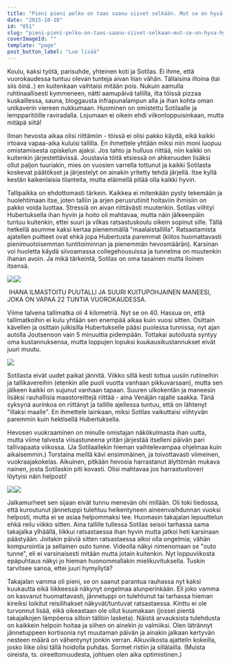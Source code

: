```yaml
---
title: "Pieni pieni pelko on taas saanu siivet selkään. Mut se on hyvä hyönteinen, elämänmyönteinen."
date: "2015-10-10"
id: "851"
slug: "pieni-pieni-pelko-on-taas-saanu-siivet-selkaan-mut-se-on-hyva-hyonteinen-elamanmyonteinen"
coverImageId: ""
template: "page"
post_button_label: "Lue lisää"
---
```


Koulu, kaksi työtä, parisuhde, yhteinen koti ja Sotilas. Ei ihme, että vuorokaudessa tuntuu olevan tunteja aivan liian vähän. Tällaisina iltoina (tai siis öinä..) en kuitenkaan vaihtaisi mitään pois. Nukuin aamulla ruhtinaallisesti kymmeneen, nätti aamupäivä tallilla, ilta töissä pizzaa kuskaillessa, sauna, bloggausta infrapunalampun alla ja ihan kohta oman unikaverin viereen nukkumaan. Huominen on omistettu Sotilaalle ja lempparitöille raviradalla. Lojumaan ei oikein ehdi viikonloppuisinkaan, mutta mitäpä siitä!

  

Ilman hevosta aikaa olisi riittämiin - töissä ei olisi pakko käydä, eikä kaikki irtoava vapaa-aika kuluisi tallilla. En ihmettele yhtään miksi niin moni luopuu omistamisesta opiskelun ajaksi. Jos tahto ja hulluus riittää, niin kaikki on kuitenkin järjestettävissä. Joustavia töitä etsiessä on ahkeruuden lisäksi ollut paljon tuuriakin, mies on vuosien varrella tottunut ja kaikki Sotilasta koskevat päätökset ja järjestelyt on ainakin yritetty tehdä järjellä. Itse kyllä kestän kaikenlaisia tilanteita, mutta eläimellä pitää olla kaikki hyvin.

  

Tallipaikka on ehdottomasti tärkein. Kaikkea ei mitenkään pysty tekemään ja huolehtimaan itse, joten talliin ja arjen perusrutiinit hoitaviin ihmisiin on pakko voida luottaa. Stressiä on aivan riittävästi muutenkin. Sotilas viihtyi Hubertuksella ihan hyvin ja hoito oli mahtavaa, mutta näin jälkeenpäin tuntuu kuitenkin, ettei suuri ja vilkas ratsastuskoulu oikein sopinut sille. Tällä hetkellä asumme kaksi kertaa pienemmällä "maalaistallilla". Ratsastamista ajatellen puitteet ovat ehkä jopa Hubertusta paremmat (kiitos huomattavasti pienimuotoisemman tuntitoiminnan ja pienemmän hevosmäärän). Karsinan voi huoletta käydä siivoamassa collegehousuissa ja tunnelma on muutenkin ihanan avoin. Ja mikä tärkeintä, Sotilas on oma tasainen mutta iloinen itsensä.

  

[![](images/IMG_8820_.png)](http://1.bp.blogspot.com/-fwx2Jx7afig/VhmMYOnid4I/AAAAAAAAKOU/NcsO38bYQ6Y/s1600/IMG_8820_.png)[![](images/IMG_8821_.png)](http://3.bp.blogspot.com/-37MCK-4EE7c/VhmMYHAaikI/AAAAAAAAKOQ/e-4AbUI6G34/s1600/IMG_8821_.png)

 IHANA ILMASTOITU PUUTALLI JA SUURI KUITUPOHJAINEN MANEESI, JOKA ON VAPAA 22 TUNTIA VUOROKAUDESSA.

  

Viime talvena tallimatka oli 4 kilometriä. Nyt se on 40. Hassua on, että tallimatkoihin ei kulu yhtään sen enempää aikaa kuin vuosi sitten. Osittain kävellen ja osittain julkisilla Hubertukselle pääsi puolessa tunnissa, nyt ajan autolla Joutsenoon vain 5 minuuttia pidempään. Tottakai autoilusta syntyy oma kustannuksensa, mutta loppujen lopuksi kuukausikustannukset eivät juuri muutu.

  

[![](images/201510091701326838_.png)](http://3.bp.blogspot.com/-OuCUihzlFGU/VhmNZt0i0GI/AAAAAAAAKO0/5eCYtpRl6Zs/s1600/201510091701326838_.png)

  

Sotilasta eivät uudet paikat jännitä. Viikko sillä kesti tottua uusiin rutiineihin ja tallikavereihin (etenkin alle puoli vuotta vanhaan pikkuvarsaan), mutta sen jälkeen kaikki on sujunut vanhaan tapaan. Suuren ulkokentän ja maneesin lisäksi rauhallisia maastoreittejä riittää - aina Venäjän rajalle saakka. Tänä syksynä aurinkoa on riittänyt ja tallille ajellessa tuntuu, että on lähtenyt "illaksi maalle". En ihmettele lainkaan, miksi Sotilas vaikuttaisi viihtyvän paremmin kuin hektisellä Hubertuksella.

  

Hevosen vuokraaminen on minulle omistajan näkökulmasta ihan uutta, mutta viime talvesta viisastuneena yritän järjestää itselleni päivän pari tallivapaata viikossa. (Ja Sotilaallekin hieman vaihtelevampaa ohjelmaa kuin aikaisemmin.) Torstaina meillä kävi ensimmäinen, ja toivottavasti viimeinen, vuokraajakokelas. Aikuinen, pitkään hevosia harrastanut älyttömän mukava nainen, josta Sotilaskin piti kovasti. Olisi mahtavaa jos harrastustoveri löytyisi näin helposti!

  

[![](images/jalka2.png)](http://4.bp.blogspot.com/-K1kSge4KkVw/VhmVFUMYv9I/AAAAAAAAKPI/h32zbbQVeYQ/s1600/jalka2.png)[![](images/jalka1.png)](http://3.bp.blogspot.com/-CtdcBm__heY/VhmVHJcZ3MI/AAAAAAAAKPQ/gKmeAro-O7A/s1600/jalka1.png)

  

Jalkamurheet sen sijaan eivät tunnu menevän ohi millään. Oli toki tiedossa, että kuroutunut jännetuppi tulehtuu heikentyneen aineenvaihdunnan vuoksi helposti, mutta ei se asiaa helpommaksi tee. Huomasin takajalan lepuuttelun ehkä reilu viikko sitten. Aina tallille tullessa Sotilas seisoi tarhassa sama takajalka ylhäällä, liikkui ratsastaessa ihan hyvin mutta jatkoi heti karsinaan päästyään. Joitakin päiviä sitten ratsastaessa alkoi olla ongelmia; vähän kompurointia ja sellainen outo tunne. Videolla näkyi nimenomaan se "outo tunne", eli ei varsinaisesti mitään mutta jotain kuitenkin. Nyt loppuviikosta epäpuhtaus näkyi jo hieman huonommallakin mielikuvituksella. Tuskin tarvitsee sanoa, ettei juuri hymyilytä?

  

Takajalan vamma oli pieni, se on saanut parantua rauhassa nyt kaksi kuukautta eikä liikkeessä näkynyt ongelmaa alunperinkään. Eli joko vamma on kasvanut huomattavasti, jännetuppi on tulehtunut tai tarhassa hieman kireiksi loikitut reisilihakset näkyvät/tuntuvat ratsastaessa. Kinttu ei ole turvonnut lisää, eikä oikeastaan ole ollut kuumakaan (jossei pientä takajalkojen lämpöeroa silloin tällöin lasketa). Näistä arvauksista tulehdusta on kaikkein helpoin hoitaa ja siihen on ainekin jo valmiiksi. Olen lätrännyt jännetuppeen kortisonia nyt muutaman päivän ja ainakin jalkaan kertyvän nesteen määrä on vähentynyt jonkin verran. Alkuviikosta ajattelin kokeilla, josko liike olisi tällä hoidolla puhdas. Sormet ristiin ja sillälailla. (Muista oireista, ts. oireettomuudesta, johtuen olen aika optimistinen.)
